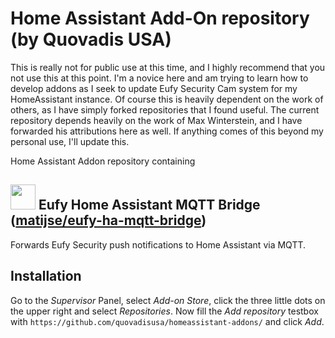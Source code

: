 # Home Assistant Add-On repository (by Quovadis USA)

This is really not for public use at this time, and I highly recommend that you not use this at this point. I'm a novice here and am trying to learn how to develop addons as I seek to update Eufy Security Cam system for my HomeAssistant instance. Of course this is heavily dependent on the work of others, as I have simply forked repositories that I found useful. The current repository depends heavily on the work of Max Winterstein, and I have forwarded his attributions here as well. If anything comes of this beyond my personal use, I'll update this.

Home Assistant Addon repository containing

## <img src="eufy-ha-mqtt-bridge/icon.png" width="40px"> Eufy Home Assistant MQTT Bridge ([matijse/eufy-ha-mqtt-bridge](https://github.com/matijse/eufy-ha-mqtt-bridge))
Forwards Eufy Security push notifications to Home Assistant via MQTT. 


## Installation
Go to the *Supervisor* Panel, select *Add-on Store*, click the three little dots on the upper right and select *Repositories*. Now fill the *Add repository* testbox with `https://github.com/quovadisusa/homeassistant-addons/` and click *Add*.
